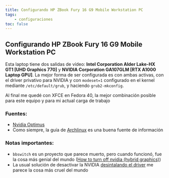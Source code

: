 ```yaml
---
title: Configurando HP ZBook Fury 16 G9 Mobile Workstation PC
tags: 
    - configuraciones
toc: false
---
```


## Configurando HP ZBook Fury 16 G9 Mobile Workstation PC

Esta laptop tiene dos salidas de vídeo: **Intel Corporation Alder Lake-HX GT1 [UHD Graphics 770]** y **NVIDIA Corporation GA107GLM [RTX A1000 Laptop GPU]**. La mejor forma de ser configurada es con ambas activas, con el driver privativo para NVIDIA y con `modeset=1` configurado en el kernel mediante `/etc/default/grub`, y haciendo `grub2-mkconfig`.

Al final me quedé con XFCE en Fedora 40, la mejor combinación posible para este equipo y para mi actual carga de trabajo

### Fuentes:
* [Nvidia Optimus](https://nouveau.freedesktop.org/Optimus.html)
* Como siempre, la guía de [Archlinux](https://wiki.archlinux.org/title/NVIDIA) es una buena fuente de información

### Notas importantes:
* `bbswitch` es un proyecto que parece muerto, pero cuando funcionó, fue la cosa más genial del mundo ([How to turn off nvidia (hybrid graphics)](https://askubuntu.com/questions/551424/how-to-turn-off-nvidia-hybrid-graphics))
* La usual solución de desactivar la NVIDIA [desintalando el driver](https://askubuntu.com/questions/757177/disable-nvidia-optimus-graphics-card) me parece la cosa más cruel del mundo

